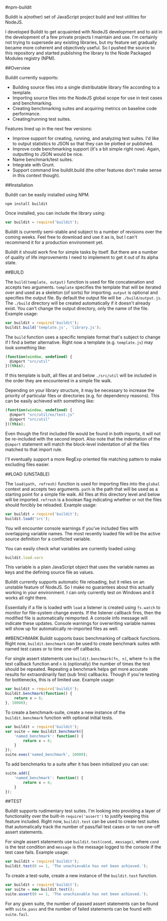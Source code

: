 #npm-buildit

Buildit is a(nother) set of JavaScript project build and test utilities for NodeJS.

I developed Buildit to get acquainted with NodeJS development and to aid in the development of a few private projects I maintain and use. I'm certainly not trying to supersede any existing libraries, but my feature set gradually became more coherent and objectively useful. So I pushed the source to this repository and started publishing the library to the Node Packaged Modules registry (NPM).


##Overview

Buildit currently supports:

* Building source files into a single distributable library file according to a template.
* Importing source files into the NodeJS global scope for use in test cases and benchmarking.
* Creating benchmarking suites and acquiring metrics on baseline code performance.
* Creating/running test suites.

Features lined up in the next few versions:

* Improve support for creating, running, and analyzing test suites. I'd like to output statistics to JSON so that they can be plotted or published.
* Improve code benchmarking support (it's a bit simple right now). Again, outputting to JSON would be nice.
* Name benchmark/test suites.
* Integrate with Grunt.
* Support command line buildit.build (the other features don't make sense in this context though).


##Installation

Buildit can be easily installed using NPM.

```npm install buildit```

Once installed, you can include the library using:

```javascript
var buildit = require('buildit');
```

Buildit is currently semi-stable and subject to a number of revisions over the coming weeks. Feel free to download and use it as is, but I can't recommend it for a production environment yet.

Buildit it should work fine for simple tasks by itself. But there are a number of quality of life improvements I need to implement to get it out of its alpha state.


##BUILD

The ```build(template, output)``` function is used for file concatenation and accepts two arguments. ```template``` specifies the template that will be iterated over and used as a skeleton (of sorts) for importing. ```output``` is optional and specifies the output file. By default the output file will be ```./build/output.js```. The ```./build``` directory will be created automatically if it doesn't already exist. You can't change the output directory, only the name of the file. Example usage:

```javascript
var buildit = require('buildit');
buildit.build('template.js', 'library.js');
```

The ```build``` function uses a specific template format that's subject to change if I find a better alternative. Right now a template (e.g. ```template.js```) may look something like:

```javascript
(function(window, undefined) {
  @import "src/util"
})(this);
```

If this template is built, all files at and below  ```./src/util``` will be included in the order they are encountered in a simple file walk.

Depending on your library structure, it may be necessary to increase the priority of particular files or directories (e.g. for dependency reasons). This can be easily achieved with something like:

```javascript
(function(window, undefined) {
  @import "src/util/ex/test.js"
  @import "src/util"
})(this);
```

Even though the first included file would be found in both imports, it will not be re-included with the second import. Also note that the indentation of the ```@import``` statement will match the block-level indentation of all the files matched to that import rule.

I'll eventually support a more RegExp oriented file matching pattern to make excluding files easier.


##LOAD (UNSTABLE)

The ```load(path, refresh)``` function is used for importing files into the ```global``` context and accepts two arguments. ```path``` is the path that will be used as a starting point for a simple file walk. All files at this directory level and below will be imported. ```refresh``` is a boolean flag indicating whether or not the files should forcibly be reloaded. Example usage:

```javascript
var buildit = require('buildit');
buildit.load('src');
```

You will encounter console warnings if you've included files with overlapping variable names. The most recently loaded file will be the active source definition for a conflicted variable.

You can easily check what variables are currently loaded using:

```javascript
buildit.load.vars
```

This variable is a plain JavaScript object that uses the variable names as keys and the defining source file as values.

Buildit currently supports automatic file reloading, but it relies on an unstable feature of NodeJS. So I make no guarantees about this actually working in your environment. I can only currently test on Windows and it works all right there.

Essentially if a file is loaded with ```load``` a listener is created using ```fs.watch``` to monitor for file-system change events. If the listener callback fires, then the modified file is automatically reimported. A console info message will indicate these updates. Console warnings for overwriting variable names will show up for automatically re-imported files as well.


##BENCHMARK
Buildit supports basic benchmarking of callback functions. Right now, ```buildit.benchmark``` can be used to create benchmark suites with named test cases or to time one-off callbacks.

For single assert statements use ```buildit.benchmark(fn, n)```, where ```fn``` is the test callback function and ```n``` is (optionally) the number of times the test should be repeated. Repeating a benchmark helps get more accurate results for extraordinarily fast (sub 1ms) callbacks. Though if you're testing for bottlenecks, this is of limited use. Example usage:

```javascript
var buildit = require('buildit');
buildit.benchmark(function() {
    return x = 6;
}, 10000);
```

To create a benchmark-suite, create a new instance of the ```buildit.benchmark``` function with optional initial tests.

```javascript
var buildit = require('buildit');
var suite = new buildit.benchmark({
    'named_benchmark': function() {
        return x = 6;
    }
});
suite.exec('named_benchmark', 10000);
```

To add benchmarks to a suite after it has been initialized you can use:

```javascript
suite.add({
    'named_benchmark': function() {
        return x = 6;
    }
});
```

##TEST

Buildit supports rudimentary test suites. I'm looking into providing a layer of functionality over the built-in ```require('assert')``` to justify keeping this feature included. Right now, ```buildit.test``` can be used to create test suites that automatically track the number of pass/fail test cases or to run one-off assert statements.

For single assert statements use ```buildit.test(cond, message)```, where ```cond``` is the test condition and ```message``` is the message logged to the console if the test case fails. Example usage:

```javascript
var buildit = require('buildit');
buildit.test(0 == 1, 'The unachievable has not been achieved.');
```

To create a test-suite, create a new instance of the ```buildit.test``` function.

```javascript
var buildit = require('buildit');
var suite = new buildit.test();
suite.assert(0 == 1, 'The unachievable has not been achieved.');
```

For any given suite, the number of passed assert statements can be found with ```suite.pass``` and the number of failed statements can be found with ```suite.fail```.